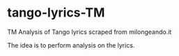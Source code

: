 # tango-lyrics-TM
TM Analysis of Tango lyrics scraped from milongeando.it

The idea is to perform analysis on the lyrics. 